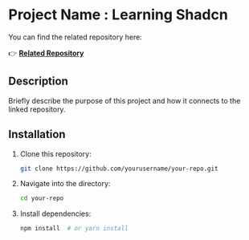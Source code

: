 # Project Name : Learning Shadcn

You can find the related repository here:

👉 **[Related Repository](https://github.com/RohanMaharjan123/LearningShadcn)**

## Description

Briefly describe the purpose of this project and how it connects to the linked repository.

## Installation

1. Clone this repository:

   ```sh
   git clone https://github.com/yourusername/your-repo.git
   ```

2. Navigate into the directory:

   ```sh
   cd your-repo
   ```

3. Install dependencies:

   ```sh
   npm install  # or yarn install
   ```
